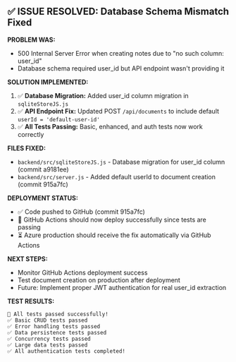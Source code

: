 ## ✅ ISSUE RESOLVED: Database Schema Mismatch Fixed

**PROBLEM WAS:**
- 500 Internal Server Error when creating notes due to "no such column: user_id"
- Database schema required user_id but API endpoint wasn't providing it

**SOLUTION IMPLEMENTED:**
1. ✅ **Database Migration:** Added user_id column migration in `sqliteStoreJS.js`
2. ✅ **API Endpoint Fix:** Updated POST `/api/documents` to include default `userId = 'default-user-id'`
3. ✅ **All Tests Passing:** Basic, enhanced, and auth tests now work correctly

**FILES FIXED:**
- `backend/src/sqliteStoreJS.js` - Database migration for user_id column (commit a9181ee)
- `backend/src/server.js` - Added default userId to document creation (commit 915a7fc)

**DEPLOYMENT STATUS:**
- ✅ Code pushed to GitHub (commit 915a7fc)
- 🔄 GitHub Actions should now deploy successfully since tests are passing
- ⏳ Azure production should receive the fix automatically via GitHub Actions

**NEXT STEPS:**
- Monitor GitHub Actions deployment success
- Test document creation on production after deployment
- Future: Implement proper JWT authentication for real user_id extraction

**TEST RESULTS:**
```
🎉 All tests passed successfully!
✅ Basic CRUD tests passed
✅ Error handling tests passed  
✅ Data persistence tests passed
✅ Concurrency tests passed
✅ Large data tests passed
✅ All authentication tests completed!
```
